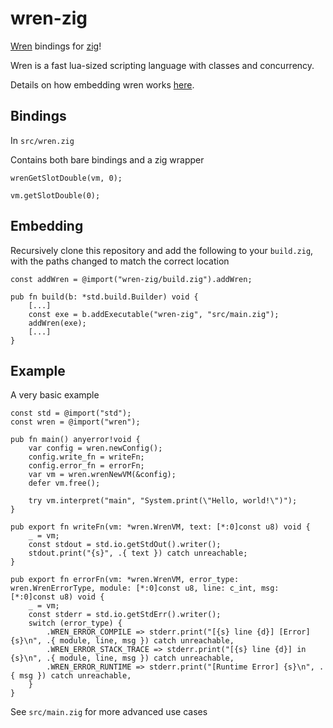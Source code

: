 # wren-zig
[Wren](https://wren.io/embedding/) bindings for [zig](https://ziglang.org/)!

Wren is a fast lua-sized scripting language with classes and concurrency.

Details on how embedding wren works [here](https://wren.io/embedding/).

## Bindings

In `src/wren.zig`

Contains both bare bindings and a zig wrapper

```zig
wrenGetSlotDouble(vm, 0);

vm.getSlotDouble(0);
```

## Embedding

Recursively clone this repository and add the following to your `build.zig`, with the paths changed to match the correct location

```zig
const addWren = @import("wren-zig/build.zig").addWren;

pub fn build(b: *std.build.Builder) void {
    [...]
    const exe = b.addExecutable("wren-zig", "src/main.zig");
    addWren(exe);
    [...]
}
```

## Example

A very basic example

```zig
const std = @import("std");
const wren = @import("wren");

pub fn main() anyerror!void {
    var config = wren.newConfig();
    config.write_fn = writeFn;
    config.error_fn = errorFn;
    var vm = wren.wrenNewVM(&config);
    defer vm.free();

    try vm.interpret("main", "System.print(\"Hello, world!\")");
}

pub export fn writeFn(vm: *wren.WrenVM, text: [*:0]const u8) void {
    _ = vm;
    const stdout = std.io.getStdOut().writer();
    stdout.print("{s}", .{ text }) catch unreachable;
}

pub export fn errorFn(vm: *wren.WrenVM, error_type: wren.WrenErrorType, module: [*:0]const u8, line: c_int, msg: [*:0]const u8) void {
    _ = vm;
    const stderr = std.io.getStdErr().writer();
    switch (error_type) {
        .WREN_ERROR_COMPILE => stderr.print("[{s} line {d}] [Error] {s}\n", .{ module, line, msg }) catch unreachable,
        .WREN_ERROR_STACK_TRACE => stderr.print("[{s} line {d}] in {s}\n", .{ module, line, msg }) catch unreachable,
        .WREN_ERROR_RUNTIME => stderr.print("[Runtime Error] {s}\n", .{ msg }) catch unreachable,
    }
}
```

See `src/main.zig` for more advanced use cases

